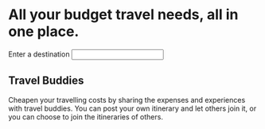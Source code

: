 <html>
  <head>
    <title>TravelOwl</title>
    <link rel="stylesheet" href="https://stackpath.bootstrapcdn.com/bootstrap/4.1.3/css/bootstrap.min.css" integrity="sha384-MCw98/SFnGE8fJT3GXwEOngsV7Zt27NXFoaoApmYm81iuXoPkFOJwJ8ERdknLPMO" crossorigin="anonymous">
  </head>
  <body>
    <h1>
      All your budget travel needs, all in one place.
    </h1>
    <label for="search">Enter a destination</label>
    <input id="search" type="text">
    <h2>
      Travel Buddies
    </h2>
    <p>
      Cheapen your travelling costs by sharing the expenses and experiences with travel buddies. You can post your own itinerary and let others join it, or you can choose to join the itineraries of others.
    </p>
  </body>
</html>
